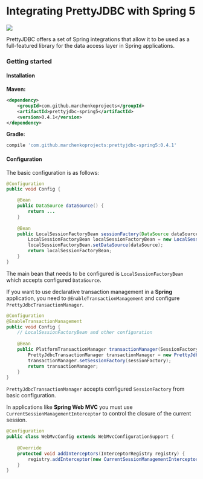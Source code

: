 # Integrating PrettyJDBC with Spring 5
[![](https://img.shields.io/maven-central/v/com.github.marchenkoprojects/prettyjdbc-spring5.svg?style=flat&colorB=brightgreen)](https://search.maven.org/artifact/com.github.marchenkoprojects/prettyjdbc-spring5/0.4.1/jar)

PrettyJDBC offers a set of Spring integrations that allow it to be used as a full-featured library for the data access layer in Spring applications.

### Getting started ###
#### Installation ####
**Maven:**
```xml
<dependency>
    <groupId>com.github.marchenkoprojects</groupId>
    <artifactId>prettyjdbc-spring5</artifactId>
    <version>0.4.1</version>
</dependency>
```
**Gradle:**
```groovy
compile 'com.github.marchenkoprojects:prettyjdbc-spring5:0.4.1'
```

#### Configuration ####
The basic configuration is as follows:
```java
@Configuration
public void Config {

    @Bean
    public DataSource dataSource() {
        return ...
    }
    
    @Bean
    public LocalSessionFactoryBean sessionFactory(DataSource dataSource) {
        LocalSessionFactoryBean localSessionFactoryBean = new LocalSessionFactoryBean();
        localSessionFactoryBean.setDataSource(dataSource);
        return localSessionFactoryBean;
    }
}
```
The main bean that needs to be configured is `LocalSessionFactoryBean` which accepts configured `DataSource`.

If you want to use declarative transaction management in a **Spring** application, 
you need to `@EnableTransactionManagement` and configure `PrettyJdbcTransactionManager`.
```java
@Configuration
@EnableTransactionManagement
public void Config {
    // LocalSessionFactoryBean and other configuration
    
    @Bean
    public PlatformTransactionManager transactionManager(SessionFactory sessionFactory) {
        PrettyJdbcTransactionManager transactionManager = new PrettyJdbcTransactionManager();
        transactionManager.setSessionFactory(sessionFactory);
        return transactionManager;
    }
}
```
`PrettyJdbcTransactionManager` accepts configured `SessionFactory` from basic configuration.

In applications like **Spring Web MVC** you must use `CurrentSessionManagementInterceptor` to control the closure of the current session.
```java
@Configuration
public class WebMvcConfig extends WebMvcConfigurationSupport {
    
    @Override
    protected void addInterceptors(InterceptorRegistry registry) {
        registry.addInterceptor(new CurrentSessionManagementInterceptor());
    }
}
```